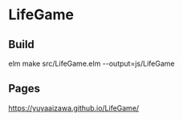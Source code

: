 # LifeGame

## Build
elm make src/LifeGame.elm --output=js/LifeGame

## Pages
https://yuyaaizawa.github.io/LifeGame/
